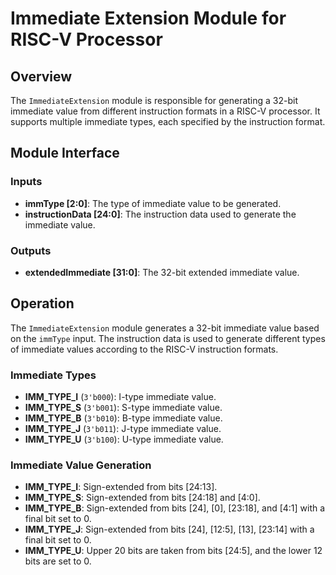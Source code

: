# Immediate Extension Module for RISC-V Processor

## Overview

The `ImmediateExtension` module is responsible for generating a 32-bit immediate value from different instruction formats in a RISC-V processor. It supports multiple immediate types, each specified by the instruction format.

## Module Interface

### Inputs

- **immType [2:0]**: The type of immediate value to be generated.
- **instructionData [24:0]**: The instruction data used to generate the immediate value.

### Outputs

- **extendedImmediate [31:0]**: The 32-bit extended immediate value.

## Operation

The `ImmediateExtension` module generates a 32-bit immediate value based on the `immType` input. The instruction data is used to generate different types of immediate values according to the RISC-V instruction formats.

### Immediate Types

- **IMM_TYPE_I** (`3'b000`): I-type immediate value.
- **IMM_TYPE_S** (`3'b001`): S-type immediate value.
- **IMM_TYPE_B** (`3'b010`): B-type immediate value.
- **IMM_TYPE_J** (`3'b011`): J-type immediate value.
- **IMM_TYPE_U** (`3'b100`): U-type immediate value.

### Immediate Value Generation

- **IMM_TYPE_I**: Sign-extended from bits [24:13].
- **IMM_TYPE_S**: Sign-extended from bits [24:18] and [4:0].
- **IMM_TYPE_B**: Sign-extended from bits [24], [0], [23:18], and [4:1] with a final bit set to 0.
- **IMM_TYPE_J**: Sign-extended from bits [24], [12:5], [13], [23:14] with a final bit set to 0.
- **IMM_TYPE_U**: Upper 20 bits are taken from bits [24:5], and the lower 12 bits are set to 0.
